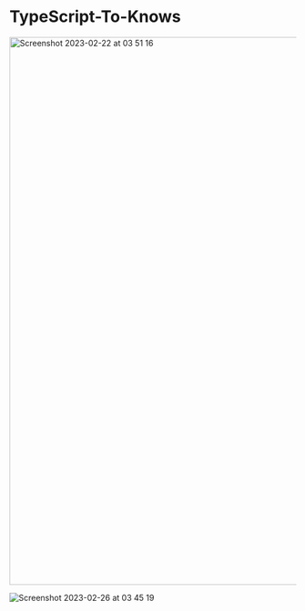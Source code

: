# TypeScript-To-Knows

<img width="964" alt="Screenshot 2023-02-22 at 03 51 16" src="https://user-images.githubusercontent.com/93534325/223613987-04e72d6f-fc9a-478c-9bd9-4d20b3b2e272.png">

![Screenshot 2023-02-26 at 03 45 19](https://user-images.githubusercontent.com/93534325/223614250-1be06139-4bd7-40ac-a316-d1bea4a942e4.png)
